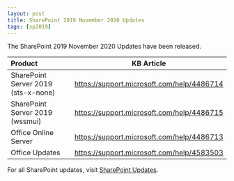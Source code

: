 ```yaml
---
layout: post
title: SharePoint 2019 November 2020 Updates
tags: [sp2019]
---
```


The SharePoint 2019 November 2020 Updates have been released.

|Product | KB Article |
|:--- |--- |
|SharePoint Server 2019 (sts-x-none) | <https://support.microsoft.com/help/4486714> |
|SharePoint Server 2019 (wssmui) | <https://support.microsoft.com/help/4486715> |
|Office Online Server | <https://support.microsoft.com/help/4486713> |
|Office Updates | <https://support.microsoft.com/help/4583503> |

For all SharePoint updates, visit [SharePoint Updates](https://sharepointupdates.com).